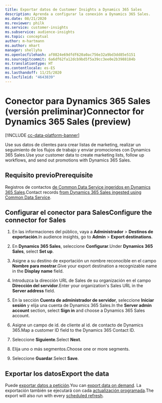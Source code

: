 ```yaml
---
title: Exportar datos de Customer Insights a Dynamics 365 Sales
description: Aprenda a configurar la conexión a Dynamics 365 Sales.
ms.date: 08/21/2020
ms.reviewer: philk
ms.service: customer-insights
ms.subservice: audience-insights
ms.topic: conceptual
author: m-hartmann
ms.author: mhart
manager: shellyha
ms.openlocfilehash: af0824e69dfdf620a0ac756e32a9bd3dd85e5151
ms.sourcegitcommit: 6a6df62fa12dcb9bd5f5a39cc3ee0e2b3988184b
ms.translationtype: HT
ms.contentlocale: es-ES
ms.lasthandoff: 11/25/2020
ms.locfileid: "4643839"
---
```

# <a name="connector-for-dynamics-365-sales-preview"></a><span data-ttu-id="498b2-103">Conector para Dynamics 365 Sales (versión preliminar)</span><span class="sxs-lookup"><span data-stu-id="498b2-103">Connector for Dynamics 365 Sales (preview)</span></span>

[!INCLUDE [cc-data-platform-banner](../includes/cc-data-platform-banner.md)]

<span data-ttu-id="498b2-104">Use sus datos de clientes para crear listas de marketing, realizar un seguimiento de los flujos de trabajo y enviar promociones con Dynamics 365 Sales.</span><span class="sxs-lookup"><span data-stu-id="498b2-104">Use your customer data to create marketing lists, follow up workflows, and send out promotions with Dynamics 365 Sales.</span></span>

## <a name="prerequisite"></a><span data-ttu-id="498b2-105">Requisito previo</span><span class="sxs-lookup"><span data-stu-id="498b2-105">Prerequisite</span></span>

<span data-ttu-id="498b2-106">Registros de contactos [de Common Data Service ingeridos en Dynamics 365 Sales](connect-power-query.md).</span><span class="sxs-lookup"><span data-stu-id="498b2-106">Contact records [from Dynamics 365 Sales ingested using Common Data Service](connect-power-query.md).</span></span>

## <a name="configure-the-connector-for-sales"></a><span data-ttu-id="498b2-107">Configurar el conector para Sales</span><span class="sxs-lookup"><span data-stu-id="498b2-107">Configure the connector for Sales</span></span>

1. <span data-ttu-id="498b2-108">En las informaciones del público, vaya a **Administrador** > **Destinos de exportación**.</span><span class="sxs-lookup"><span data-stu-id="498b2-108">In audience insights, go to **Admin** > **Export destinations**.</span></span>

1. <span data-ttu-id="498b2-109">En **Dynamics 365 Sales**, seleccione **Configurar**.</span><span class="sxs-lookup"><span data-stu-id="498b2-109">Under **Dynamics 365 Sales**, select **Set up**.</span></span>

1. <span data-ttu-id="498b2-110">Asigne a su destino de exportación un nombre reconocible en el campo **Nombre para mostrar**.</span><span class="sxs-lookup"><span data-stu-id="498b2-110">Give your export destination a recognizable name in the **Display name** field.</span></span>

1. <span data-ttu-id="498b2-111">Introduzca la dirección URL de Sales de su organización en el campo **Dirección del servidor**.</span><span class="sxs-lookup"><span data-stu-id="498b2-111">Enter your organization's Sales URL in the **Server address** field.</span></span>

1. <span data-ttu-id="498b2-112">En la sección **Cuenta de administrador de servidor**, seleccione **Iniciar sesión** y elija una cuenta de Dynamics 365 Sales.</span><span class="sxs-lookup"><span data-stu-id="498b2-112">In the **Server admin account** section, select **Sign in** and choose a Dynamics 365 Sales account.</span></span>

1. <span data-ttu-id="498b2-113">Asigne un campo de id. de cliente al id. de contacto de Dynamics 365.</span><span class="sxs-lookup"><span data-stu-id="498b2-113">Map a customer ID field to the Dynamics 365 Contact ID.</span></span>

1. <span data-ttu-id="498b2-114">Seleccione **Siguiente**.</span><span class="sxs-lookup"><span data-stu-id="498b2-114">Select **Next**.</span></span>

1. <span data-ttu-id="498b2-115">Elija uno o más segmentos.</span><span class="sxs-lookup"><span data-stu-id="498b2-115">Choose one or more segments.</span></span>

1. <span data-ttu-id="498b2-116">Seleccione **Guardar**.</span><span class="sxs-lookup"><span data-stu-id="498b2-116">Select **Save**.</span></span>

## <a name="export-the-data"></a><span data-ttu-id="498b2-117">Exportar los datos</span><span class="sxs-lookup"><span data-stu-id="498b2-117">Export the data</span></span>

<span data-ttu-id="498b2-118">Puede [exportar datos a petición](export-destinations.md).</span><span class="sxs-lookup"><span data-stu-id="498b2-118">You can [export data on demand](export-destinations.md).</span></span> <span data-ttu-id="498b2-119">La exportación también se ejecutará con cada [actualización programada](system.md#schedule-tab).</span><span class="sxs-lookup"><span data-stu-id="498b2-119">The export will also run with every [scheduled refresh](system.md#schedule-tab).</span></span>
